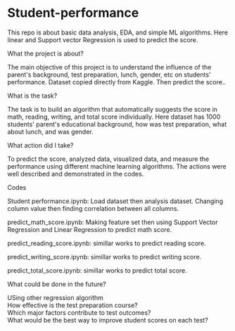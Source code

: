 # Student-performance
This repo is about basic data analysis, EDA, and simple ML algorithms. Here linear and Support vector Regression is used to predict the score.

What the project is about?

The main objective of this project is to understand the influence of the parent's background, test preparation, lunch, gender, etc on students' performance. Dataset copied directly from Kaggle. Then predict the score..



What is the task?

The task is to build an algorithm that automatically suggests the score in math, reading, writing, and total score individually. Here dataset has 1000 students' parent's educational background, how was test preparation, what about lunch, and was gender.

What action did I take?

To predict the score, analyzed data, visualized data, and measure  the performance using different machine learning algorithms. The actions were well described and demonstrated in the codes. 

Codes

Student performance.ipynb: Load dataset then analysis dataset.
Changing column value then finding correlation between all columns.

predict_math_score.ipynb: Making feature set then using Support Vector Regression and Linear Regression to predict math score.

predict_reading_score.ipynb: simillar works to predict reading score.

predict_writing_score.ipynb: simillar works to predict writing score.

predict_total_score.ipynb: simillar works to predict total score.

What could be done in the future?

USing other regression algorithm<br>
How effective is the test preparation course?<br>
Which major factors contribute to test outcomes?<br>
What would be the best way to improve student scores on each test?<br>
